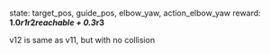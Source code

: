 state: target_pos, guide_pos, elbow_yaw, action_elbow_yaw
reward: **1.0*r1*r2*reachable + 0.3*r3**

v12 is same as v11, but with no collision